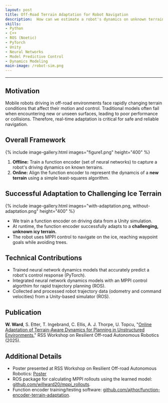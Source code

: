 ```yaml
---
layout: post
title: Off-Road Terrain Adaptation for Robot Navigation
description:  How can we estimate a robot's dynamics on unknown terrains at runtime? We developed a learned model that helps mobile robots quickly adapt to new terrain conditions, improving navigation accuracy and collision avoidance. 
skills: 
- Python
- C++
- ROS (Noetic)
- PyTorch
- Unity
- Neural Networks
- Model Predictive Control
- Dynamics Modeling
main-image: /robot-sim.png
---
```


---
## Motivation
Mobile robots driving in off-road environments face rapidly changing terrain conditions that affect their motion and control. Traditional models often fail when encountering new or unseen surfaces, leading to poor performance or collisions. Therefore, real-time adaptation is critical for safe and reliable navigation. 

## Overall Framework
[comment]: <We enable online terrain adaptation using **function encoders**. Function encoders use a small set of neural networks to quickly represent new dynamics models from limited data, allowing a robot to adapt to new terrain without retraining. We break down the process of training and deploying function encoders for terrain adaptation in two phases:>

{% include image-gallery.html images="figure1.png" height="400" %}

1. **Offline:** Train a function encoder (set of neural networks) to capture a robot's driving dynamics on known terrains.
2. **Online:** Align the function encoder to represent the dynamcis of a **new terrain** using a simple least-squares algorithm.


## Successful Adaptation to Challenging Ice Terrain

{% include image-gallery.html images="with-adaptation.png, without-adaptation.png" height="400" %}

* We train a function encoder on driving data from a Unity simulation.
* At runtime, the function encoder successfully adapts to a **challenging, unknown icy terrain.**
* The robot uses MPPI control to navigate on the ice, reaching waypoint goals while avoiding trees.  ​
  
[comment]: <our approach on a wheled robot in a Unity-based simulation. After training the function encoder on six terrains, we deploy the robot on an **unknown, slippery ice terrain**. Then, the robot uses model predictive control (MPC) to navigate through a forest environment while avoiding trees. Despite the challenging terrain, the robot reaches every waypoint with no collisions.>


## Technical Contributions
* Trained neural network dynamics models that accurately predict a robot's control response (PyTorch).
* Integrated neural network dynamics models with an MPPI control algorthim for rapid trajectory planning (ROS).
* Collected and processed robot trajectory data (odometry and command velocities) from a Unity-based simulator (ROS).

## Publication
**W. Ward**, S. Etter, T. Ingebrand, C. Ellis, A. J. Thorpe, U. Topcu, "[Online Adaptation of Terrain-Aware Dynamics for Planning in Unstructured Environments](https://arxiv.org/abs/2506.04484)," RSS Workshop on Resilient Off-road Autonomous Robotics (2025).

## Additional Details
* Poster presented at RSS Workshop on Resilient Off-road Autonomous Robotics: [Poster](https://github.com/willward20/willward20.github.io/blob/main/_projects/RSS-terrain-adaptation/RSS-ROAR-poster.pdf)
* ROS package for calculating MPPI rollouts using the learned model: [github.com/willward20/mppi_rollouts](https://github.com/willward20/mppi_rollouts).
* Function encoder training/testing software: [github.com/ajthor/function-encoder-terrain-adaptation](https://github.com/ajthor/function-encoder-terrain-adaptation/tree/main).
